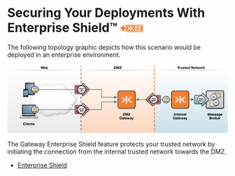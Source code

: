 # Securing Your Deployments With Enterprise Shield&trade; ![Enterprise Edition](../enterprise-feature.png)

The following topology graphic depicts how this scenario would be deployed in an enterprise environment.

![Enterprise Shield](docker-enterprise-shield.png)

The Gateway Enterprise Shield feature protects your trusted network by initiating the connection from the internal trusted network towards the DMZ.

* [Enterprise Shield](AMQP/rabbitmq)

